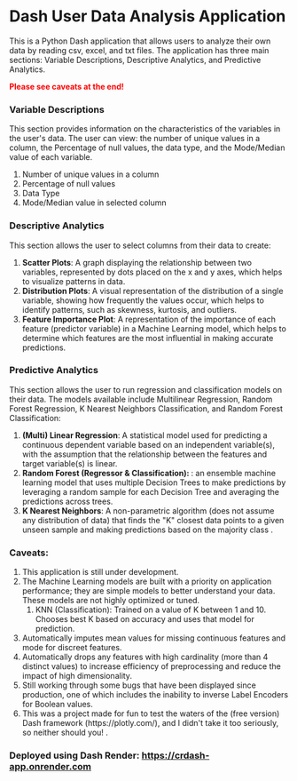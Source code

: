 # Dash User Data Analysis Application
This is a Python Dash application that allows users to analyze their own data by reading csv, excel, and txt files. The application has three main sections: Variable Descriptions, Descriptive Analytics, and Predictive Analytics. 

<span style="color:red"><strong> Please see caveats at the end! </strong></span>

### Variable Descriptions
This section provides information on the characteristics of the variables in the user's data. The user can view: the number of unique values in a column, the Percentage of null values, the data type, and the Mode/Median value of each variable.
<ol>
  <li>Number of unique values in a column</li>
  <li>Percentage of null values</li>
  <li>Data Type</li>
  <li>Mode/Median value in selected column</li>
</ol>

### Descriptive Analytics
This section allows the user to select columns from their data to create:
<ol>
  <li><strong>Scatter Plots</strong>: A graph displaying the relationship between two variables, represented by dots placed on the x and y axes, which helps to visualize patterns in data.</li>
  <li><strong>Distribution Plots</strong>: A visual representation of the distribution of a single variable, showing how frequently the values occur, which helps to identify patterns, such as skewness, kurtosis, and outliers.</li>
  <li><strong>Feature Importance Plot</strong>: A representation of the importance of each feature (predictor variable) in a Machine Learning model, which helps to determine which features are the most influential in making accurate predictions.</li>
</ol>

### Predictive Analytics
This section allows the user to run regression and classification models on their data. The models available include Multilinear Regression, Random Forest Regression, K Nearest Neighbors Classification, and Random Forest Classification:
<ol>
  <li><strong>(Multi) Linear Regression</strong>: A statistical model used for predicting a continuous dependent variable based on an independent variable(s), with the assumption that the relationship between the features and target variable(s) is linear.</li>
  <li><strong>Random Forest (Regressor & Classification): </strong>: an ensemble machine learning model that uses multiple Decision Trees to make predictions by leveraging a random sample for each Decision Tree and averaging the predictions across trees.</li>
  <li><strong>K Nearest Neighbors</strong>: A non-parametric algorithm (does not assume any distribution of data) that finds the "K" closest data points to a given unseen sample and making predictions based on the majority class .</li>
</ol>


### Caveats:

<ol>
  <li>This application is still under development.</li>
  <li>The Machine Learning models are built with a priority on application performance; they are simple models to better understand your data. These models are not highly optimized or tuned. 
    <ol>
      <li>KNN (Classification): Trained on a value of K between 1 and 10. Chooses best K based on accuracy and uses that model for prediction.</li>
    </ol>
  </li>
  <li>Automatically imputes mean values for missing continuous features and mode for discreet features.</li>
  <li>Automatically drops any features with high cardinality (more than 4 distinct values) to increase efficiency of preprocessing and reduce the impact of high dimensionality.</li>
  <li>Still working through some bugs that have been displayed since production, one of which includes the inability to inverse Label Encoders for Boolean values.</li>
  <li>This was a project made for fun to test the waters of the (free version) Dash framework (https://plotly.com/), and I didn't take it too seriously, so neither should you! .</li>
</ol>


### Deployed using Dash Render: https://crdash-app.onrender.com


